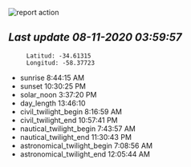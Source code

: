 ![report action](https://github.com/matiasz8/actions-for-reports/workflows/report%20action/badge.svg?branch=develop) 


## *****Last update 08-11-2020 03:59:57*****



		 Latitud: -34.61315
		 Longitud: -58.37723

 - sunrise 	 8:44:15 AM
 - sunset 	 10:30:25 PM
 - solar_noon 	 3:37:20 PM
 - day_length 	 13:46:10
 - civil_twilight_begin 	 8:16:59 AM
 - civil_twilight_end 	 10:57:41 PM
 - nautical_twilight_begin 	 7:43:57 AM
 - nautical_twilight_end 	 11:30:43 PM
 - astronomical_twilight_begin 	 7:08:56 AM
 - astronomical_twilight_end 	 12:05:44 AM
